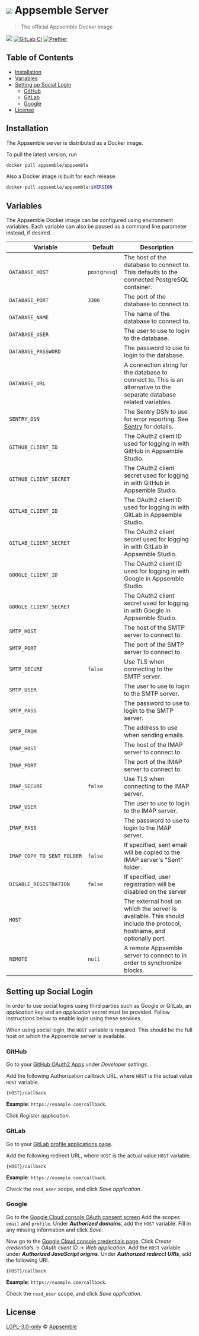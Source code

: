# ![](https://gitlab.com/appsemble/appsemble/-/raw/0.21.2/config/assets/logo.svg) Appsemble Server

> The official Appsemble Docker image

[![](https://img.shields.io/docker/v/appsemble/appsemble)](https://hub.docker.com/r/appsemble/appsemble)
[![GitLab CI](https://gitlab.com/appsemble/appsemble/badges/0.21.2/pipeline.svg)](https://gitlab.com/appsemble/appsemble/-/releases/0.21.2)
[![Prettier](https://img.shields.io/badge/code_style-prettier-ff69b4.svg)](https://prettier.io)

## Table of Contents

- [Installation](#installation)
- [Variables](#variables)
- [Setting up Social Login](#setting-up-social-login)
  - [GitHub](#github)
  - [GitLab](#gitlab)
  - [Google](#google)
- [License](#license)

## Installation

The Appsemble server is distributed as a Docker image.

To pull the latest version, run

```sh
docker pull appsemble/appsemble
```

Also a Docker image is built for each release.

```sh
docker pull appsemble/appsemble:$VERSION
```

## Variables

The Appsemble Docker image can be configured using environment variables. Each variable can also be
passed as a command line parameter instead, if desired.

| Variable                   | Default      | Description                                                                                                            |
| -------------------------- | ------------ | ---------------------------------------------------------------------------------------------------------------------- |
| `DATABASE_HOST`            | `postgresql` | The host of the database to connect to. This defaults to the connected PostgreSQL container.                           |
| `DATABASE_PORT`            | `3306`       | The port of the database to connect to.                                                                                |
| `DATABASE_NAME`            |              | The name of the database to connect to.                                                                                |
| `DATABASE_USER`            |              | The user to use to login to the database.                                                                              |
| `DATABASE_PASSWORD`        |              | The password to use to login to the database.                                                                          |
| `DATABASE_URL`             |              | A connection string for the database to connect to. This is an alternative to the separate database related variables. |
| `SENTRY_DSN`               |              | The Sentry DSN to use for error reporting. See [Sentry](https://sentry.io) for details.                                |
| `GITHUB_CLIENT_ID`         |              | The OAuth2 client ID used for logging in with GitHub in Appsemble Studio.                                              |
| `GITHUB_CLIENT_SECRET`     |              | The OAuth2 client secret used for logging in with GitHub in Appsemble Studio.                                          |
| `GITLAB_CLIENT_ID`         |              | The OAuth2 client ID used for logging in with GitLab in Appsemble Studio.                                              |
| `GITLAB_CLIENT_SECRET`     |              | The OAuth2 client secret used for logging in with GitLab in Appsemble Studio.                                          |
| `GOOGLE_CLIENT_ID`         |              | The OAuth2 client ID used for logging in with Google in Appsemble Studio.                                              |
| `GOOGLE_CLIENT_SECRET`     |              | The OAuth2 client secret used for logging in with Google in Appsemble Studio.                                          |
| `SMTP_HOST`                |              | The host of the SMTP server to connect to.                                                                             |
| `SMTP_PORT`                |              | The port of the SMTP server to connect to.                                                                             |
| `SMTP_SECURE`              | `false`      | Use TLS when connecting to the SMTP server.                                                                            |
| `SMTP_USER`                |              | The user to use to login to the SMTP server.                                                                           |
| `SMTP_PASS`                |              | The password to use to login to the SMTP server.                                                                       |
| `SMTP_FROM`                |              | The address to use when sending emails.                                                                                |
| `IMAP_HOST`                |              | The host of the IMAP server to connect to.                                                                             |
| `IMAP_PORT`                |              | The port of the IMAP server to connect to.                                                                             |
| `IMAP_SECURE`              | `false`      | Use TLS when connecting to the IMAP server.                                                                            |
| `IMAP_USER`                |              | The user to use to login to the IMAP server.                                                                           |
| `IMAP_PASS`                |              | The password to use to login to the IMAP server.                                                                       |
| `IMAP_COPY_TO_SENT_FOLDER` | `false`      | If specified, sent email will be copied to the IMAP server's "Sent" folder.                                            |
| `DISABLE_REGISTRATION`     | `false`      | If specified, user registration will be disabled on the server                                                         |
| `HOST`                     |              | The external host on which the server is available. This should include the protocol, hostname, and optionally port.   |
| `REMOTE`                   | `null`       | A remote Appsemble server to connect to in order to synchronize blocks.                                                |

## Setting up Social Login

In order to use social logins using third parties such as Google or GitLab, an _application key_ and
an _application secret_ must be provided. Follow instructions below to enable login using these
services.

When using social login, the `HOST` variable is required. This should be the full host on which the
Appsemble server is available.

### GitHub

Go to your [GitHub OAuth2 Apps](https://github.com/settings/developers) under _Developer settings_.

Add the following Authorization callback URL, where `HOST` is the actual value `HOST` variable.

```
{HOST}/callback
```

**Example**: `https://example.com/callback`.

Click _Register application_.

### GitLab

Go to your [GitLab profile applications page](https://gitlab.com/profile/applications).

Add the following redirect URL, where `HOST` is the actual value `HOST` variable.

```
{HOST}/callback
```

**Example**: `https://example.com/callback`.

Check the `read_user` scope, and click _Save application_.

### Google

Go to the
[Google Cloud console OAuth consent screen](https://console.cloud.google.com/apis/credentials/consent)
Add the scopes `email` and `profile`. Under **_Authorized domains_**, add the `HOST` variable. Fill
in any missing information and click _Save_.

Now go to the
[Google Cloud console credentials page](https://console.cloud.google.com/apis/credentials). Click
_Create credentials_ → _OAuth client ID_ → _Web application_. Add the `HOST` variable under
**_Authorized JavaScript origins_**. Under **_Authorized redirect URIs_**, add the following URI.

```
{HOST}/callback
```

**Example**: `https://example.com/callback`.

Check the `read_user` scope, and click _Save application_.

## License

[LGPL-3.0-only](https://gitlab.com/appsemble/appsemble/-/blob/0.21.2/LICENSE.md) ©
[Appsemble](https://appsemble.com)
